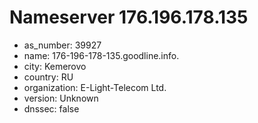 # Nameserver 176.196.178.135

* as_number: 39927
* name: 176-196-178-135.goodline.info.
* city: Kemerovo
* country: RU
* organization: E-Light-Telecom Ltd.
* version: Unknown
* dnssec: false
